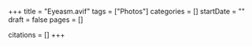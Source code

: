 +++
title = "Eyeasm.avif"
tags = ["Photos"]
categories = []
startDate = ""
draft = false
pages = []

citations = []
+++
